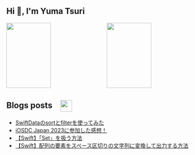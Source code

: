 ## Hi 👋, I'm Yuma Tsuri

<p><img align="right" width="48%" src="https://github-readme-stats.vercel.app/api/top-langs?username=y-ma3&show_icons=true&locale=en&layout=compact&theme=onedark" height="170px" /></p>

<p><img align="center" width="48%" src="https://github-readme-streak-stats.herokuapp.com/?user=y-ma3&" height="170px" /></p>

## Blogs posts　<a href="https://qiita.com/y_ma3" target="blank"><img align="center" src="https://github.com/y-ma3/y-ma3/assets/133128231/f786ae52-1372-4110-afe1-2531d6a44860" width="30" height="30" /></a>

<p><a href="/https://qiita.com/y_ma3/feed" target="blank"></a></p>

<!-- BLOG-POST-LIST:START -->
- [SwiftDataのsortとfilterを使ってみた](https://qiita.com/y_ma3/items/5395ee29e6aa0f6912c1)
- [iOSDC Japan 2023に参加した感想！](https://qiita.com/y_ma3/items/4a9084a6764f7e189d01)
- [【Swift】「Set」を扱う方法](https://qiita.com/y_ma3/items/97f20ca6bdfc0e5f523a)
- [【Swift】配列の要素をスペース区切りの文字列に変換して出力する方法](https://qiita.com/y_ma3/items/4e1fc730724c890cc8a5)
<!-- BLOG-POST-LIST:END -->
